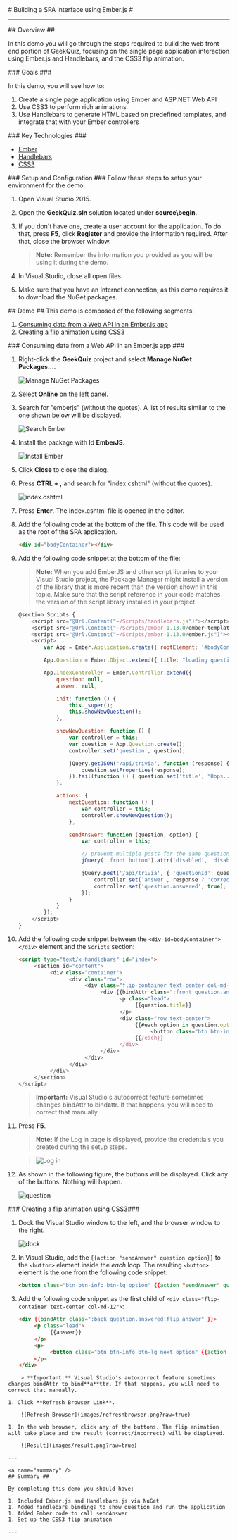 <a name="title" />
# Building a SPA interface using Ember.js #

---
<a name="Overview" />
## Overview ##

In this demo you will go through the steps required to build the web front end portion of GeekQuiz, focusing on the single page application interaction using Ember.js and Handlebars, and the CSS3 flip animation. 

<a id="goals" />
### Goals ###

In this demo, you will see how to:

1. Create a single page application using Ember and ASP.NET Web API
1. Use CSS3 to perform rich animations
1. Use Handlebars to generate HTML based on predefined templates, and integrate that with your Ember controllers

<a name="technologies" />
### Key Technologies ###

- [Ember](http://emberjs.com/)
- [Handlebars](http://handlebarsjs.com/)
- [CSS3](http://www.w3schools.com/css/css3_intro.asp)

<a name="setup" />
### Setup and Configuration ###
Follow these steps to setup your environment for the demo.

1. Open Visual Studio 2015.
1. Open the **GeekQuiz.sln** solution located under **source\begin**.
1. If you don't have one, create a user account for the application. To do that, press **F5**, click **Register** and provide the information required. After that, close the browser window.

	> **Note:** Remember the information you provided as you will be using it during the demo.

1. In Visual Studio, close all open files.
1. Make sure that you have an Internet connection, as this demo requires it to download the NuGet packages.

<a name="Demo" />
## Demo ##
This demo is composed of the following segments:

1. [Consuming data from a Web API in an Ember.js app](#segment1)
1. [Creating a flip animation using CSS3](#segment2)

<a name="segment1" />
### Consuming data from a Web API in an Ember.js app ###

1. Right-click the **GeekQuiz** project and select **Manage NuGet Packages...**.

	![Manage NuGet Packages](images/managenugetpackages.png?raw=true)

1. Select **Online** on the left panel.
1. Search for "emberjs" (without the quotes). A list of results similar to the one shown below will be displayed.

	![Search Ember](images/searchember.png?raw=true)

1. Install the package with Id **EmberJS**.

	![Install Ember](images/installember.png?raw=true)

1. Click **Close** to close the dialog.
1. Press **CTRL + ,** and search for "index.cshtml" (without the quotes).

	![index.cshtml](images/indexcshtml.png?raw=true)

1. Press **Enter**. The Index.cshtml file is opened in the editor.
1. Add the following code at the bottom of the file. This code will be used as the root of the SPA application.

	<!-- mark:1 -->
	````HTML
	<div id="bodyContainer"></div>
	````

1. Add the following code snippet at the bottom of the file:

	> **Note:** When you add EmberJS and other script libraries to your Visual Studio project, the Package Manager might install a version of the library that is more recent than the version shown in this topic. Make sure that the script reference in your code matches the version of the script library installed in your project.

	<!-- mark:1-41 -->
	````JavaScript
	@section Scripts {
	    <script src="@Url.Content("~/Scripts/handlebars.js")"></script>
	    <script src="@Url.Content("~/Scripts/ember-1.13.0/ember-template-compiler.js")"></script>
	    <script src="@Url.Content("~/Scripts/ember-1.13.0/ember.js")"></script>
	    <script>
	        var App = Ember.Application.create({ rootElement: '#bodyContainer' });

	        App.Question = Ember.Object.extend({ title: "loading question...", options: [], answered: false });

	        App.IndexController = Ember.Controller.extend({
	            question: null,
	            answer: null,

	            init: function () {
	                this._super();
	                this.showNewQuestion();
	            },

	            showNewQuestion: function () {
	                var controller = this;
	                var question = App.Question.create();
	                controller.set('question', question);

	                jQuery.getJSON("/api/trivia", function (response) {
	                    question.setProperties(response);
	                }).fail(function () { question.set('title', "Oops... something went wrong") });
	            },

	            actions: {
	                nextQuestion: function () {
	                    var controller = this;
	                    controller.showNewQuestion();
	                },

	                sendAnswer: function (question, option) {
	                    var controller = this;

	                    // prevent multiple posts for the same question
	                    jQuery('.front button').attr('disabled', 'disabled');

	                    jQuery.post('/api/trivia', { 'questionId': question.id, 'optionId': option.id }, function (response) {
	                        controller.set('answer', response ? 'correct' : 'incorrect');
	                        controller.set('question.answered', true);
	                    });
	                }
	            }
	        });
	    </script>
	}
	````
	
1. Add the following code snippet between the `<div id=bodyContainer"></div>` element and the `Scripts` section:

	<!-- mark:1-20 -->
	````HTML
	<script type="text/x-handlebars" id="index">
		 <section id="content">
			  <div class="container">
					<div class="row">
						 <div class="flip-container text-center col-md-12">
							  <div {{bindAttr class=":front question.answered:flip" }}>
									<p class="lead">
										 {{question.title}}
									</p>
									<div class="row text-center">
										 {{#each option in question.options}}
											  <button class="btn btn-info btn-lg option">{{option.title}}</button>
										 {{/each}}
									</div>
							  </div>
						 </div>
					</div>
			  </div>
		 </section>
	</script>
	````
	> **Important:** Visual Studio's autocorrect feature sometimes changes bindAttr to bind**a**ttr. If that happens, you will need to correct that manually.

1. Press **F5**.

	> **Note:** If the Log in page is displayed, provide the credentials you created during the setup steps.
	
	> ![Log in](images/login.png?raw=true)
	
1. As shown in the following figure, the buttons will be displayed. Click any of the buttons. Nothing will happen.

	![question](images/question.png?raw=true)


<a name="segment2" />
### Creating a flip animation using CSS3###

1. Dock the Visual Studio window to the left, and the browser window to the right.

	![dock](images/dock.png?raw=true)

1. In Visual Studio, add the `{{action "sendAnswer" question option}}` to the `<button>` element inside the *each* loop. The resulting `<button>` element is the one from the following code snippet:

	<!-- mark:1 -->
	````HTML
	<button class="btn btn-info btn-lg option" {{action "sendAnswer" question option}}>{{option.title}}</button>
	````

1. Add the following code snippet as the first child of `<div class="flip-container text-center col-md-12">`:

	<!-- mark:1-8 -->
	````HTML
	<div {{bindAttr class=":back question.answered:flip answer" }}>
		 <p class="lead">
			  {{answer}}
		 </p>
		 <p>
			  <button class="btn btn-info btn-lg next option" {{action "nextQuestion" option}}>Next Question</button>
		 </p>
	</div>
````
	> **Important:** Visual Studio's autocorrect feature sometimes changes bindAttr to bind**a**ttr. If that happens, you will need to correct that manually.

1. Click **Refresh Browser Link**.

	![Refresh Browser](images/refreshbrowser.png?raw=true)

1. In the web browser, click any of the buttons. The flip animation will take place and the result (correct/incorrect) will be displayed.

	![Result](images/result.png?raw=true)

---

<a name="summary" />
## Summary ##

By completing this demo you should have:

1. Included Ember.js and Handlebars.js via NuGet
1. Added handlebars bindings to show question and run the application
1. Added Ember code to call sendAnswer
1. Set up the CSS3 flip animation

---
